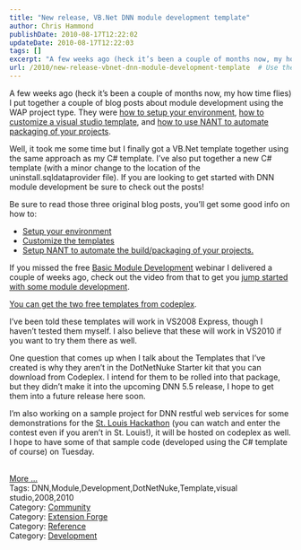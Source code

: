 ```yaml
---
title: "New release, VB.Net DNN module development template"
author: Chris Hammond
publishDate: 2010-08-17T12:22:02
updateDate: 2010-08-17T12:22:03
tags: []
excerpt: "A few weeks ago (heck it’s been a couple of months now, my how time flies) I put together a couple of blog posts about module development using the WAP project type. They were how to setup your environment, how to customize a visual studio template, and how to use NANT to automate packaging of your projects.  Well, it took me some time but I finally got a VB.Net template together using the same approach as my C# template. I’ve also put together a new C# template (with a minor change to the location of the uninstall.sqldataprovider file). If you are looking to get started with DNN module development be sure to check out the posts!  Be sure to read those three original blog posts, you’ll get some good info on how to:     Setup your environment    Customize the templates    Setup NANT to automate the build/packaging of your projects.   If you missed the free Basic Module Development webinar I delivered a couple of weeks ago, check out the video from that to get you jump started with some module development.  You can get the two free templates from codeplex.  I’ve been told these templates will work in VS2008 Express, though I haven’t tested them myself. I also believe that these will work in VS2010 if you want to try them there as well.  One question that comes up when I talk about the Templates that I’ve created is why they aren’t in the DotNetNuke Starter kit that you can download from Codeplex. I intend for them to be rolled into that package, but they didn’t make it into the upcoming DNN 5.5 release, I hope to get them into a future release here soon.  I’m also working on a sample project for DNN restful web services for some demonstrations for the St. Louis Hackathon (you can watch and enter the contest even if you aren’t in St. Louis!), it will be hosted on codeplex as well. I hope to have some of that sample code (developed using the C# template of course) on Tuesday.More ...Tags: DNN,Module,Development,DotNetNuke,Template,visual studio,2008,2010Category: CommunityCategory: Extension ForgeCategory: ReferenceCategory: Development"
url: /2010/new-release-vbnet-dnn-module-development-template  # Use the generated URL with year
---
```

<p>A few weeks ago (heck it’s been a couple of months now, my how time flies) I put together a couple of blog posts about module development using the WAP project type. They were <a href="https://www.dotnetnuke.comhttps://www.dotnetnuke.com/Community/Blogs/tabid/825/EntryId/2630/My-DotNetNuke-Module-Development-Environment.aspx" target="_blank">how to setup your environment</a>, <a href="https://www.dotnetnuke.comhttps://www.dotnetnuke.com/Community/Blogs/tabid/825/EntryId/2632/Using-and-Customizing-a-C-Module-Development-Template.aspx" target="_blank">how to customize a visual studio template</a>, and <a href="https://www.dotnetnuke.comhttps://www.dotnetnuke.com/Community/Blogs/tabid/825/EntryId/2640/Configuring-NAnt-to-package-your-DotNetNuke-Modules.aspx" target="_blank">how to use NANT to automate packaging of your projects</a>.</p>  <p>Well, it took me some time but I finally got a VB.Net template together using the same approach as my C# template. I’ve also put together a new C# template (with a minor change to the location of the uninstall.sqldataprovider file). If you are looking to get started with DNN module development be sure to check out the posts!</p>  <p>Be sure to read those three original blog posts, you’ll get some good info on how to:</p>  <ul>   <li><a href="https://www.dotnetnuke.comhttps://www.dotnetnuke.com/Community/Blogs/tabid/825/EntryId/2630/My-DotNetNuke-Module-Development-Environment.aspx" target="_blank">Setup your environment</a></li>    <li><a href="https://www.dotnetnuke.comhttps://www.dotnetnuke.com/Community/Blogs/tabid/825/EntryId/2632/Using-and-Customizing-a-C-Module-Development-Template.aspx" target="_blank">Customize the templates</a></li>    <li><a href="https://www.dotnetnuke.comhttps://www.dotnetnuke.com/Community/Blogs/tabid/825/EntryId/2640/Configuring-NAnt-to-package-your-DotNetNuke-Modules.aspx" target="_blank">Setup NANT to automate the build/packaging of your projects.</a></li> </ul>  <p>If you missed the free <a href="https://www.dotnetnuke.comhttps://www.dotnetnuke.com/Products/DotNetNukeTraining/BasicDotNetNukeModuleDevelopmentVideo/tabid/1606/Default.aspx" target="_blank">Basic Module Development</a> webinar I delivered a couple of weeks ago, check out the video from that to get you <a href="https://www.dotnetnuke.comhttps://www.dotnetnuke.com/Products/DotNetNukeTraining/BasicDotNetNukeModuleDevelopmentVideo/tabid/1606/Default.aspx" target="_blank">jump started with some module development</a>.</p>  <p><a href="https://christoctemplate.codeplex.com/releases/view/50704" target="_blank">You can get the two free templates from codeplex</a>.</p>  <p>I’ve been told these templates will work in VS2008 Express, though I haven’t tested them myself. I also believe that these will work in VS2010 if you want to try them there as well.</p>  <p>One question that comes up when I talk about the Templates that I’ve created is why they aren’t in the DotNetNuke Starter kit that you can download from Codeplex. I intend for them to be rolled into that package, but they didn’t make it into the upcoming DNN 5.5 release, I hope to get them into a future release here soon.</p>  <p>I’m also working on a sample project for DNN restful web services for some demonstrations for the <a href="https://www.dotnetnuke.com/Community/Blogs/tabid/825/EntryId/2722/Mobile-DotNetNuke-Hackathon-in-St-Louis-Missouri-on-August-18th.aspx" target="_blank">St. Louis Hackathon</a> (you can watch and enter the contest even if you aren’t in St. Louis!), it will be hosted on codeplex as well. I hope to have some of that sample code (developed using the C# template of course) on Tuesday.</p><br /><a href=https://www.dotnetnuke.com/Community/Blogs/tabid/825/EntryId/2743/New-release-VB-Net-DNN-module-development-template.aspx>More ...</a><div class="tags">Tags: DNN,Module,Development,DotNetNuke,Template,visual studio,2008,2010</div><div class="category">Category: <a href=https://www.dotnetnuke.com/Community/Blogs/tabid/825/CatID/16/Default.aspx>Community</a></div><div class="category">Category: <a href=https://www.dotnetnuke.com/Community/Blogs/tabid/825/CatID/5/Default.aspx>Extension Forge</a></div><div class="category">Category: <a href=https://www.dotnetnuke.com/Community/Blogs/tabid/825/CatID/6/Default.aspx>Reference</a></div><div class="category">Category: <a href=https://www.dotnetnuke.com/Community/Blogs/tabid/825/CatID/9/Default.aspx>Development</a></div><img src="https://feeds.feedburner.com/~r/dnndaily/~4/wJkSiimBFrM" height="1" width="1"/>
